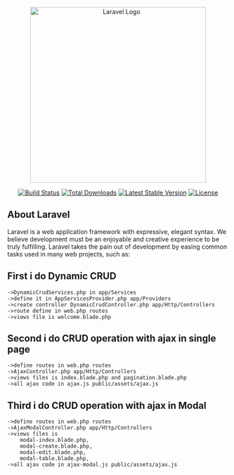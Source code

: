 <p align="center"><a href="https://laravel.com" target="_blank"><img src="https://raw.githubusercontent.com/laravel/art/master/logo-lockup/5%20SVG/2%20CMYK/1%20Full%20Color/laravel-logolockup-cmyk-red.svg" width="400" alt="Laravel Logo"></a></p>

<p align="center">
<a href="https://github.com/laravel/framework/actions"><img src="https://github.com/laravel/framework/workflows/tests/badge.svg" alt="Build Status"></a>
<a href="https://packagist.org/packages/laravel/framework"><img src="https://img.shields.io/packagist/dt/laravel/framework" alt="Total Downloads"></a>
<a href="https://packagist.org/packages/laravel/framework"><img src="https://img.shields.io/packagist/v/laravel/framework" alt="Latest Stable Version"></a>
<a href="https://packagist.org/packages/laravel/framework"><img src="https://img.shields.io/packagist/l/laravel/framework" alt="License"></a>
</p>

## About Laravel

Laravel is a web application framework with expressive, elegant syntax. We believe development must be an enjoyable and creative experience to be truly fulfilling. Laravel takes the pain out of development by easing common tasks used in many web projects, such as:


## First i do Dynamic CRUD 

    ->DynamicCrudServices.php in app/Services
    ->define it in AppServicesProvider.php app/Providers
    ->create controller DynamicCrudController.php app/Http/Controllers
    ->route define in web.php routes
    ->views file is welcome.blade.php


## Second i do CRUD operation with ajax in single page

    ->define routes in web.php routes
    ->AjaxController.php app/Http/Controllers
    ->views files is index.blade.php and pagination.blade.php
    ->all ajax code in ajax.js public/assets/ajax.js


## Third i do CRUD operation with ajax in Modal

    ->define routes in web.php routes
    ->AjaxModalController.php app/Http/Controllers
    ->views files is 
        modal-index.blade.php, 
        modal-create.blade.php, 
        modal-edit.blade.php, 
        modal-table.blade.php, 
    ->all ajax code in ajax-modal.js public/assets/ajax.js